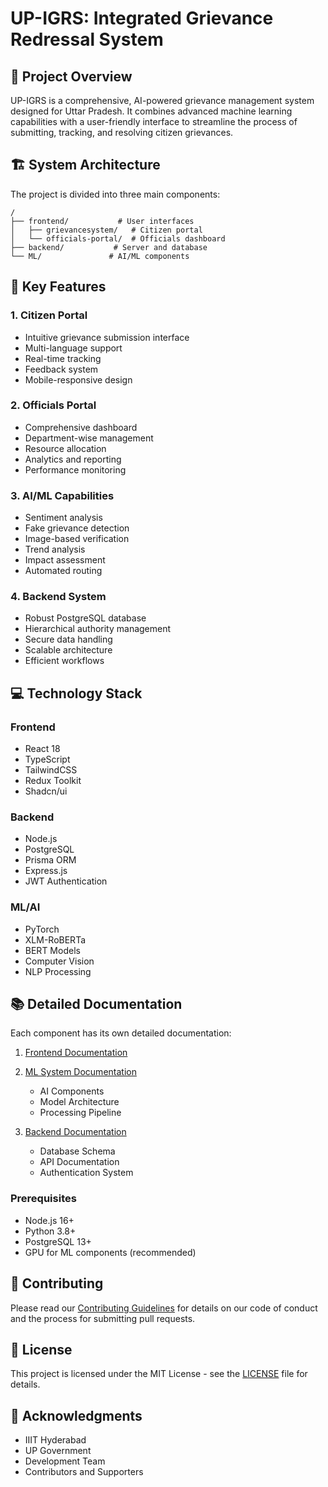 # UP-IGRS: Integrated Grievance Redressal System

## 🎯 Project Overview

UP-IGRS is a comprehensive, AI-powered grievance management system designed for Uttar Pradesh. It combines advanced machine learning capabilities with a user-friendly interface to streamline the process of submitting, tracking, and resolving citizen grievances.

## 🏗️ System Architecture

The project is divided into three main components:

```plaintext
/
├── frontend/           # User interfaces
│   ├── grievancesystem/   # Citizen portal
│   └── officials-portal/  # Officials dashboard
├── backend/           # Server and database
└── ML/               # AI/ML components
```

## 🚀 Key Features

### 1. Citizen Portal
- Intuitive grievance submission interface
- Multi-language support
- Real-time tracking
- Feedback system
- Mobile-responsive design

### 2. Officials Portal
- Comprehensive dashboard
- Department-wise management
- Resource allocation
- Analytics and reporting
- Performance monitoring

### 3. AI/ML Capabilities
- Sentiment analysis
- Fake grievance detection
- Image-based verification
- Trend analysis
- Impact assessment
- Automated routing

### 4. Backend System
- Robust PostgreSQL database
- Hierarchical authority management
- Secure data handling
- Scalable architecture
- Efficient workflows

## 💻 Technology Stack

### Frontend
- React 18
- TypeScript
- TailwindCSS
- Redux Toolkit
- Shadcn/ui

### Backend
- Node.js
- PostgreSQL
- Prisma ORM
- Express.js
- JWT Authentication

### ML/AI
- PyTorch
- XLM-RoBERTa
- BERT Models
- Computer Vision
- NLP Processing

## 📚 Detailed Documentation

Each component has its own detailed documentation:

1. [Frontend Documentation](./frontend/README.md)


2. [ML System Documentation](./ML/README.md)
   - AI Components
   - Model Architecture
   - Processing Pipeline

3. [Backend Documentation](./backend/README.md)
   - Database Schema
   - API Documentation
   - Authentication System


### Prerequisites
- Node.js 16+
- Python 3.8+
- PostgreSQL 13+
- GPU for ML components (recommended)





## 🤝 Contributing

Please read our [Contributing Guidelines](CONTRIBUTING.md) for details on our code of conduct and the process for submitting pull requests.

## 📄 License

This project is licensed under the MIT License - see the [LICENSE](LICENSE) file for details.

## 🙏 Acknowledgments

- IIIT Hyderabad
- UP Government
- Development Team
- Contributors and Supporters
